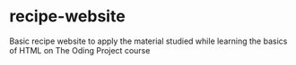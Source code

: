 # recipe-website
Basic recipe website to apply the material studied while learning the basics of HTML on The Oding Project course

